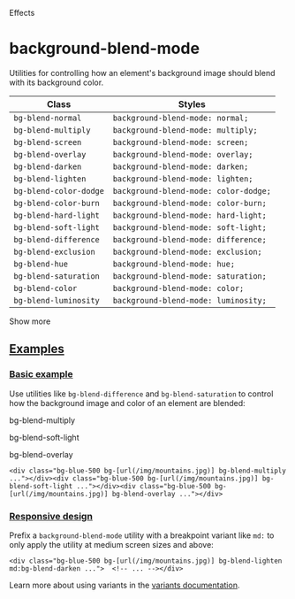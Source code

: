 <!--$-->

<!--/$-->

Effects

# background-blend-mode

Utilities for controlling how an element's background image should blend with its background color.

| Class                  | Styles                                |
| ---------------------- | ------------------------------------- |
| `bg-blend-normal`      | `background-blend-mode: normal;`      |
| `bg-blend-multiply`    | `background-blend-mode: multiply;`    |
| `bg-blend-screen`      | `background-blend-mode: screen;`      |
| `bg-blend-overlay`     | `background-blend-mode: overlay;`     |
| `bg-blend-darken`      | `background-blend-mode: darken;`      |
| `bg-blend-lighten`     | `background-blend-mode: lighten;`     |
| `bg-blend-color-dodge` | `background-blend-mode: color-dodge;` |
| `bg-blend-color-burn`  | `background-blend-mode: color-burn;`  |
| `bg-blend-hard-light`  | `background-blend-mode: hard-light;`  |
| `bg-blend-soft-light`  | `background-blend-mode: soft-light;`  |
| `bg-blend-difference`  | `background-blend-mode: difference;`  |
| `bg-blend-exclusion`   | `background-blend-mode: exclusion;`   |
| `bg-blend-hue`         | `background-blend-mode: hue;`         |
| `bg-blend-saturation`  | `background-blend-mode: saturation;`  |
| `bg-blend-color`       | `background-blend-mode: color;`       |
| `bg-blend-luminosity`  | `background-blend-mode: luminosity;`  |

Show more

## [Examples](#examples)

### [Basic example](#basic-example)

Use utilities like `bg-blend-difference` and `bg-blend-saturation` to control how the background image and color of an element are blended:

bg-blend-multiply

bg-blend-soft-light

bg-blend-overlay

```
<div class="bg-blue-500 bg-[url(/img/mountains.jpg)] bg-blend-multiply ..."></div><div class="bg-blue-500 bg-[url(/img/mountains.jpg)] bg-blend-soft-light ..."></div><div class="bg-blue-500 bg-[url(/img/mountains.jpg)] bg-blend-overlay ..."></div>
```

### [Responsive design](#responsive-design)

Prefix <!-- -->a<!-- --> `background-blend-mode` utility<!-- --> <!-- -->with a breakpoint variant like `md:` to only apply the utility at <!-- -->medium<!-- --> <!-- -->screen sizes and above:

```
<div class="bg-blue-500 bg-[url(/img/mountains.jpg)] bg-blend-lighten md:bg-blend-darken ...">  <!-- ... --></div>
```

Learn more about using variants in the [variants documentation](/docs/hover-focus-and-other-states).

<!--$-->

<!--/$-->
